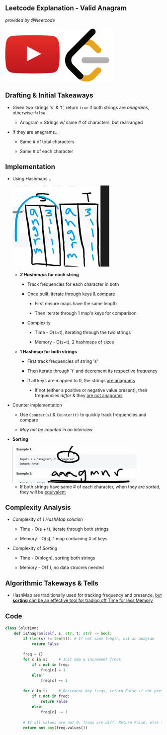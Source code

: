 ## Leetcode Explanation - Valid Anagram

*provided by @Neetcode*

[<img title="" src="youtubeimg.png" alt="youtube" width="175">](https://www.youtube.com/watch?v=9UtInBqnCgA)
[<img src="leetcode.png" title="" alt="leetcode" width="170">](https://leetcode.com/problems/valid-anagram/description/) 

## Drafting & Initial Takeaways

* Given two strings 's' & 't', return `true` if both strings are *anagrams*, otherwise `false`
  
  * Anagram = Strings w/ same # of characters, but rearranged

* If they are anagrams...
  
  * Same # of total characters
  
  * Same # of each character

## Implementation

* Using Hashmaps...
  
  <img src="1.png" title="" alt="1" width="311">
  
  * ***2 Hashmaps* for each string**
    
    * Track frequencies for each character in both
    
    * Once built, <u>iterate through keys & compare</u>
      
      * First ensure maps have the same length
      
      * Then iterate through 1 map's keys for comparison
    
    * Complexity
      
      * Time  - O(s+t), iterating through the two strings
      
      * Memory - O(s+t), 2 hashmaps of sizes
  
  * **1 Hashmap for both strings**
    
    * First track frequencies of string 's' 
    
    * Then iterate through 't' and decrement its respective frequency
    
    * If all keys are mapped to 0, the strings <u>are anagrams</u>
      
      * If not (either a positive or negative value present), their frequencies *differ* & they <u>are not anagrams</u>

* Counter implementation
  
  * Use `Counter(s)` & `Counter(t)` to quickly track frequencies and compare
  
  * *May not be counted in an interview*

* **Sorting**
  
  <img src="2.png" title="" alt="2" width="399">
  
  * If both strings have same # of each character, when they are *sorted*, they will be <u>equivalent</u>

## Complexity Analysis

* Complexity of *1 HashMap solution*
  
  * Time - O(s + t), iterate through both strings
  
  * Memory - O(s), 1 map containing # of keys

* Complexity of *Sorting*
  
  * Time - O(nlogn), sorting both strings
  
  * Memory - O(1`), no data strucres needed

## Algorithmic Takeways & Tells

* HashMap are traditionally used for tracking frequency and presence, <u>but **sorting** can be an effective tool for trading off Time for less Memory</u>

## Code

```python
class Solution:
    def isAnagram(self, s: str, t: str) -> bool:
        if (len(s) != len(t)): # If not same length, not an anagram
            return False

        freq = {}
        for c in s:     # Init map & increment freqs
            if c not in freq:
                freq[c] = 1
            else:
                freq[c] += 1

        for c in t:     # Decrement key freqs, return False if not present
            if c not in freq:
                return False
            else:
                freq[c] -= 1

        # If all values are not 0, freqs are diff. Return False, else True
        return not any(freq.values())
```

